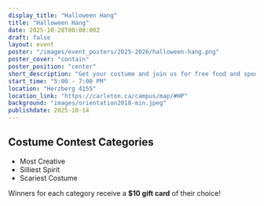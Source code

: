 ```yaml
---
display_title: "Halloween Hang"
title: "Halloween Hang"
date: 2025-10-28T00:00:00Z
draft: false
layout: event
poster: "/images/event_posters/2025-2026/halloween-hang.png"
poster_cover: "contain"
poster_position: "center"
short_description: "Get your costume and join us for free food and spooky vibes!"
start_time: "5:00 - 7:00 PM"
location: "Herzberg 4155"
location_link: "https://carleton.ca/campus/map/#HP"
background: "images/orientation2018-min.jpeg"
publishdate: 2025-10-14
---
```

## Costume Contest Categories
- Most Creative 
- Silliest Spirit
- Scariest Costume

Winners for each category receive a **$10 gift card** of their choice! 